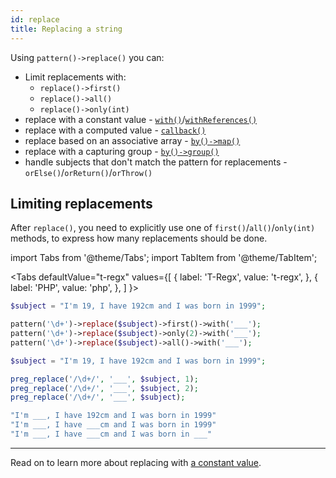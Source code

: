 ```yaml
---
id: replace
title: Replacing a string
---
```


Using `pattern()->replace()` you can:

- Limit replacements with:
  - `replace()->first()`
  - `replace()->all()`
  - `replace()->only(int)`
- replace with a constant value - [`with()`](replace-with.md)/[`withReferences()`](replace-with.md)
- replace with a computed value - [`callback()`](replace-callback.md)
- replace based on an associative array - [`by()->map()`](replace-by-map.md)
- replace with a capturing group - [`by()->group()`](replace-by-group.md)
- handle subjects that don't match the pattern for replacements - `orElse()`/`orReturn()`/`orThrow()`

## Limiting replacements

After `replace()`, you need to explicitly use one of `first()`/`all()`/`only(int)` methods, to express how many
replacements should be done.

import Tabs from '@theme/Tabs';
import TabItem from '@theme/TabItem';

<Tabs
defaultValue="t-regx"
values={[
{ label: 'T-Regx', value: 't-regx', },
{ label: 'PHP', value: 'php', },
]
}>
<TabItem value="t-regx">

```php
$subject = "I'm 19, I have 192cm and I was born in 1999";

pattern('\d+')->replace($subject)->first()->with('___');
pattern('\d+')->replace($subject)->only(2)->with('___');
pattern('\d+')->replace($subject)->all()->with('___');
```

</TabItem>
<TabItem value="php">

```php
$subject = "I'm 19, I have 192cm and I was born in 1999";

preg_replace('/\d+/', '___', $subject, 1);
preg_replace('/\d+/', '___', $subject, 2);
preg_replace('/\d+/', '___', $subject);
```

</TabItem>
</Tabs>

<!--T-Regx:{multiline-return(3)}-->
<!--PHP:{multiline-return(3)}-->
<!--Result-Value-->

```php
"I'm ___, I have 192cm and I was born in 1999"
"I'm ___, I have ___cm and I was born in 1999"
"I'm ___, I have ___cm and I was born in ___"
```

<!--Result-Value:{multiline-return}-->

---

Read on to learn more about replacing with [a constant value](replace-with.md).
